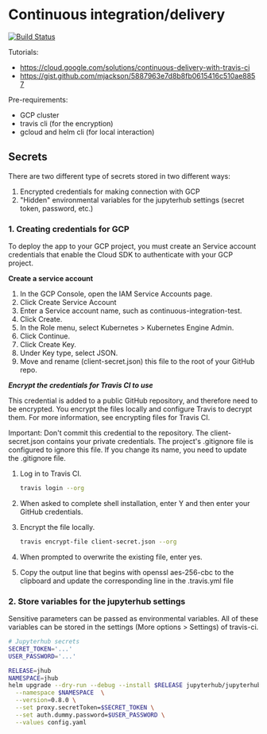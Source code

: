 # Continuous integration/delivery
[![Build Status](https://travis-ci.org/fekad/deployment-test.svg?branch=master)](https://travis-ci.org/fekad/deployment-test)

Tutorials:
- https://cloud.google.com/solutions/continuous-delivery-with-travis-ci
- https://gist.github.com/mjackson/5887963e7d8b8fb0615416c510ae8857

Pre-requirements:
- GCP cluster 
- travis cli (for the encryption)
- gcloud and helm cli (for local interaction)

## Secrets
There are two different type of secrets stored in two different ways:
1. Encrypted credentials for making connection with GCP
2. "Hidden" environmental variables for the jupyterhub settings (secret token, password, etc.)


### 1. Creating credentials for GCP
To deploy the app to your GCP project, you must create an Service account credentials that enable the Cloud SDK to authenticate with your GCP project.

**Create a service account**

1. In the GCP Console, open the IAM Service Accounts page.
2. Click Create Service Account
3. Enter a Service account name, such as continuous-integration-test.
4. Click Create.
5. In the Role menu, select Kubernetes > Kubernetes Engine Admin.
6. Click Continue.
7. Click Create Key.
8. Under Key type, select JSON.
9. Move and rename (client-secret.json) this file to the root  of your GitHub repo.

***Encrypt the credentials for Travis CI to use***

This credential is added to a public GitHub repository, and therefore need to be encrypted. You encrypt the files locally and configure Travis to decrypt them. For more information, see encrypting files for Travis CI.

Important: Don't commit this credential to the repository. The client-secret.json contains your private credentials. The project's .gitignore file is configured to ignore this file. If you change its name, you need to update the .gitignore file.

1. Log in to Travis CI.
    ```bash
    travis login --org
    ```
2. When asked to complete shell installation, enter Y and then enter your GitHub credentials.

3. Encrypt the file locally.
    ```bash
    travis encrypt-file client-secret.json --org
    ```
4. When prompted to overwrite the existing file, enter yes.
5. Copy the output line that begins with openssl aes-256-cbc to the clipboard and update the corresponding line in the .travis.yml file
 
### 2. Store variables for the jupyterhub settings

Sensitive parameters can be passed as environmental variables. All of these variables can be stored in the settings (More options > Settings) of travis-ci. 

```bash 
# Jupyterhub secrets
SECRET_TOKEN='...'
USER_PASSWORD='...'

RELEASE=jhub
NAMESPACE=jhub
helm upgrade --dry-run --debug --install $RELEASE jupyterhub/jupyterhub \
  --namespace $NAMESPACE  \
  --version=0.8.0 \
  --set proxy.secretToken=$SECRET_TOKEN \
  --set auth.dummy.password=$USER_PASSWORD \
  --values config.yaml
```

